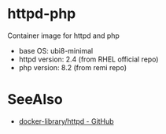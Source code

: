 # httpd-php

Container image for httpd and php

- base OS: ubi8-minimal
- httpd version: 2.4 (from RHEL official repo)
- php version: 8.2 (from remi repo)

# SeeAlso

- [docker-library/httpd - GitHub](https://github.com/docker-library/httpd/tree/master/2.4)